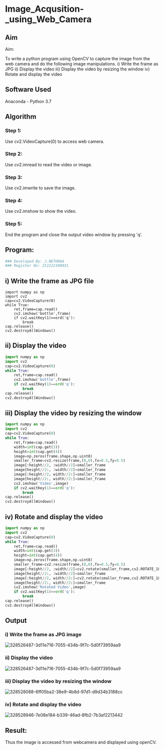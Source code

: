 # Image_Acqusition-_using_Web_Camera
## Aim
 
Aim:
 
To write a python program using OpenCV to capture the image from the web camera and do the following image manipulations.
i) Write the frame as JPG 
ii) Display the video 
iii) Display the video by resizing the window
iv) Rotate and display the video

## Software Used
Anaconda - Python 3.7
## Algorithm
### Step 1:
Use cv2.VideoCapture(0) to access web camera.

### Step 2:
Use cv2.imread to read the video or image.

### Step 3:
Use cv2.imwrite to save the image.

### Step 4:
Use cv2.imshow to show the video.

### Step 5:
End the program and close the output video window by pressing 'q'.

## Program:
``` Python
### Developed By: J.NETHRAA
### Register No: 212222100031
```
## i) Write the frame as JPG file
```
import numpy as np
import cv2
cap=cv2.VideoCapture(0)
while True:
    ret,frame=cap.read()
    cv2.imshow('bottle',frame)
    if cv2.waitKey(1)==ord('q'):
        break
cap.release()
cv2.destroyAllWindows()                  
```

## ii) Display the video
```python
import numpy as np
import cv2
cap=cv2.VideoCapture(0)
while True:
    ret,frame=cap.read()
    cv2.imshow('bottle',frame)
    if cv2.waitKey(1)==ord('q'):
        break
cap.release()
cv2.destroyAllWindows()
```


## iii) Display the video by resizing the window
```python
import numpy as np
import cv2
cap=cv2.VideoCapture(0)
while True:
    ret,frame=cap.read()
    width=int(cap.get(3))
    height=int(cap.get(4))
    image=np.zeros(frame.shape,np.uint8)
    smaller_frame=cv2.resize(frame,(0,0),fx=0.5,fy=0.5)
    image[:height//2, :width//2]=smaller_frame
    image[height//2:, :width//2]=smaller_frame
    image[:height//2, width//2:]=smaller_frame
    image[height//2:, width//2:]=smaller_frame
    cv2.imshow('Video',image)
    if cv2.waitKey(1)==ord('q'):
        break
cap.release()
cv2.destroyAllWindows()
```


## iv) Rotate and display the video
```python
import numpy as np
import cv2
cap=cv2.VideoCapture(0)
while True:
    ret,frame=cap.read()
    width=int(cap.get(3))
    height=int(cap.get(4))
    image=np.zeros(frame.shape,np.uint8)
    smaller_frame=cv2.resize(frame,(0,0),fx=0.5,fy=0.5)
    image[:height//2, :width//2]=cv2.rotate(smaller_frame,cv2.ROTATE_180)
    image[height//2:, :width//2]=smaller_frame
    image[:height//2, width//2:]=cv2.rotate(smaller_frame,cv2.ROTATE_180)
    image[height//2:, width//2:]=smaller_frame
    cv2.imshow('Rotated Video',image)
    if cv2.waitKey(1)==ord('q'):
        break
cap.release()
cv2.destroyAllWindows()

```
## Output

### i) Write the frame as JPG image
![328526487-3d11e716-7055-434b-9f7c-5d0f73959aa9](https://github.com/Nethraa24/Image_Acqusition-_using_Web_Camera/assets/121215786/06d830bc-9692-409c-8450-cc11fe0be4d4)


### ii) Display the video
![328526487-3d11e716-7055-434b-9f7c-5d0f73959aa9](https://github.com/Nethraa24/Image_Acqusition-_using_Web_Camera/assets/121215786/a2e727a7-371e-4f3a-99d0-63983ae04e17)


### iii) Display the video by resizing the window

![328528088-6ff05ba2-38e9-4b8d-97d1-d9d34b3188cc](https://github.com/Nethraa24/Image_Acqusition-_using_Web_Camera/assets/121215786/b31dc810-b939-4814-b310-bdafc0fa1da1)

### iv) Rotate and display the video
![328528946-7e08e184-b339-46ad-8fb2-7b3af2213442](https://github.com/Nethraa24/Image_Acqusition-_using_Web_Camera/assets/121215786/5b97de36-f304-4bca-bcba-7833124d6b94)


## Result:
Thus the image is accessed from webcamera and displayed using openCV.
